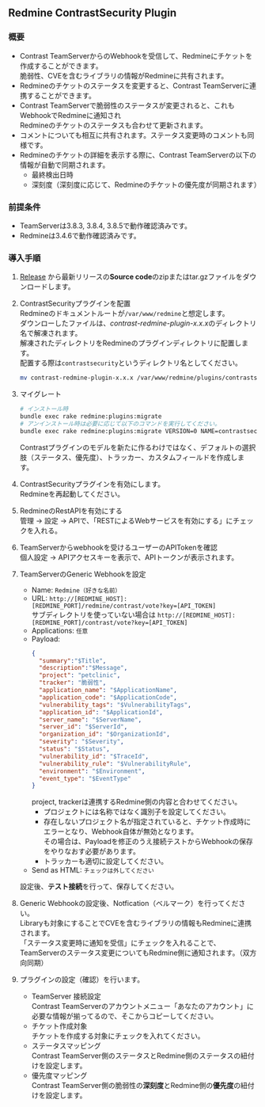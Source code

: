 ## Redmine ContrastSecurity Plugin

### 概要
- Contrast TeamServerからのWebhookを受信して、Redmineにチケットを作成することができます。  
  脆弱性、CVEを含むライブラリの情報がRedmineに共有されます。
- Redmineのチケットのステータスを変更すると、Contrast TeamServerに連携することができます。
- Contrast TeamServerで脆弱性のステータスが変更されると、これもWebhookでRedmineに通知され  
  Redmineのチケットのステータスも合わせて更新されます。
- コメントについても相互に共有されます。ステータス変更時のコメントも同様です。
- Redmineのチケットの詳細を表示する際に、Contrast TeamServerの以下の情報が自動で同期されます。  
  - 最終検出日時
  - 深刻度（深刻度に応じて、Redmineのチケットの優先度が同期されます）

### 前提条件
- TeamServerは3.8.3, 3.8.4, 3.8.5で動作確認済みです。
- Redmineは3.4.6で動作確認済みです。

### 導入手順
1. [Release](https://github.com/Contrast-Security-OSS/contrast-redmine-plugin/releases) から最新リリースの**Source code**のzipまたはtar.gzファイルをダウンロードします。　　　
2. ContrastSecurityプラグインを配置  
  Redmineのドキュメントルートが```/var/www/redmine```と想定します。  
  ダウンローしたファイルは、*contrast-redmine-plugin-x.x.x*のディレクトリ名で解凍されます。  
  解凍されたディレクトリをRedmineのプラグインディレクトリに配置します。  
  配置する際は```contrastsecurity```というディレクトリ名としてください。
    ```bash
    mv contrast-redmine-plugin-x.x.x /var/www/redmine/plugins/contrastsecurity
    ```
3. マイグレート  
    ```bash
    # インストール時
    bundle exec rake redmine:plugins:migrate
    # アンインストール時は必要に応じて以下のコマンドを実行してください。
    bundle exec rake redmine:plugins:migrate VERSION=0 NAME=contrastsecurity
    ```
    Contrastプラグインのモデルを新たに作るわけではなく、デフォルトの選択肢（ステータス、優先度）、トラッカー、カスタムフィールドを作成します。

4. ContrastSecurityプラグインを有効にします。  
  Redmineを再起動してください。

5. RedmineのRestAPIを有効にする  
  管理 -> 設定 -> APIで、「RESTによるWebサービスを有効にする」にチェックを入れる。

6. TeamServerからwebhookを受けるユーザーのAPITokenを確認  
  個人設定 -> APIアクセスキーを表示で、APIトークンが表示されます。

7. TeamServerのGeneric Webhookを設定  
    - Name: ```Redmine（好きな名前）```  
    - URL: ```http://[REDMINE_HOST]:[REDMINE_PORT]/redmine/contrast/vote?key=[API_TOKEN]```  
      サブディレクトリを使っていない場合は
      ```http://[REDMINE_HOST]:[REDMINE_PORT]/contrast/vote?key=[API_TOKEN]```
    - Applications: ```任意```  
    - Payload:
      ```json
      {
        "summary":"$Title",
        "description":"$Message",
        "project": "petclinic",
        "tracker": "脆弱性",
        "application_name": "$ApplicationName",
        "application_code": "$ApplicationCode",
        "vulnerability_tags": "$VulnerabilityTags",
        "application_id": "$ApplicationId",
        "server_name": "$ServerName",
        "server_id": "$ServerId",
        "organization_id": "$OrganizationId",
        "severity": "$Severity",
        "status": "$Status",
        "vulnerability_id": "$TraceId",
        "vulnerability_rule": "$VulnerabilityRule",
        "environment": "$Environment",
        "event_type": "$EventType"
      }
      ```
      project, trackerは連携するRedmine側の内容と合わせてください。  
      - プロジェクトには名称ではなく識別子を設定してください。  
      - 存在しないプロジェクト名が指定されていると、チケット作成時にエラーとなり、Webhook自体が無効となります。  
        その場合は、Payloadを修正のうえ接続テストからWebhookの保存をやりなおす必要があります。
      - トラッカーも適切に設定してください。  
    - Send as HTML: ```チェックは外してください```  
  
    設定後、**テスト接続**を行って、保存してください。  
  
8. Generic Webhookの設定後、Notfication（ベルマーク）を行ってください。  
  Libraryも対象にすることでCVEを含むライブラリの情報もRedmineに連携されます。  
  「ステータス変更時に通知を受信」にチェックを入れることで、TeamServerのステータス変更についてもRedmine側に通知されます。（双方向同期）

9. プラグインの設定（確認）を行います。
    - TeamServer 接続設定  
      Contrast TeamServerのアカウントメニュー「あなたのアカウント」に必要な情報が揃ってるので、そこからコピーしてください。
    - チケット作成対象  
      チケットを作成する対象にチェックを入れてください。
    - ステータスマッピング  
      Contrast TeamServer側のステータスとRedmine側のステータスの紐付けを設定します。
    - 優先度マッピング  
      Contrast TeamServer側の脆弱性の**深刻度**とRedmine側の**優先度**の紐付けを設定します。
